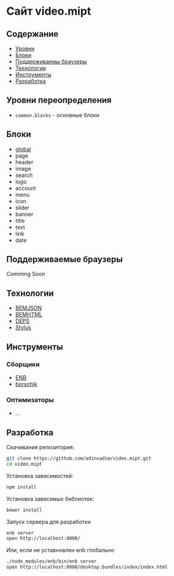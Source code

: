 Сайт video.mipt
===============

## Содержание

* [Уровни](#levels)
* [Блоки](#blocks)
* [Поддерживаемы браузеры](#supported-browsers)
* [Технологии](#tech)
* [Инструменты](#tools)
* [Разработка](#development)

<a name="levels"></a>
## Уровни переопределения

* `common.blocks` - основные блоки

<a name="blocks"></a>
## Блоки

* [global](common.blocks/global/global.md)
* page
* header
* image
* search
* logo
* account
* menu
* icon
* slider
* banner
* title
* text
* link
* date


<a name="supported-browsers"></a>
## Поддерживаемые браузеры

Comming Soon

<a href="tech"></a>
## Технологии
* [BEMJSON](https://ru.bem.info/technology/bemjson/v2/bemjson/)
* [BEMHTML](https://ru.bem.info/technology/bemhtml/current/reference/)
* [DEPS](https://ru.bem.info/technology/deps/about/)
* [Stylus](https://learnboost.github.io/stylus/)


<a href="tools"></a>
## Инструменты

### Сборщики

* [ENB](http://enb-make.info/)
* [borschik](https://ru.bem.info/tools/optimizers/borschik/)

### Оптимизаторы

* ...

<a name="development"></a>
## Разработка

Скачивания репозитория:

```bash
git clone https://github.com/adinvadim/video.mipt.git
cd video.mipt
```

Установка зависимостей:

```bash
npm install
```
Установка зависимых библиотек:

```bash
bower install
```

Запуск сервера для разработки

```bash
enb server
open http://localhost:8080/
```

Или, если не уставновлен enb глобально

```bash
./node_modules/enb/bin/enb server
open http://localhost:8080/desktop.bundles/index/index.html
```
